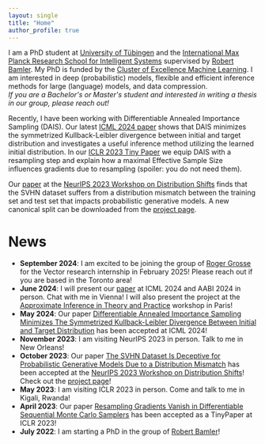 ```yaml
---
layout: single
title: "Home"
author_profile: true
---
```


I am a PhD student at [University of Tübingen](https://uni-tuebingen.de/en) and the [International Max Planck Research School for Intelligent Systems](https://imprs.is.mpg.de) supervised by [Robert Bamler](https://robamler.github.io). 
My PhD is funded by the [Cluster of Excellence Machine Learning](https://uni-tuebingen.de/en/research/core-research/cluster-of-excellence-machine-learning/home/).
I am interested in deep (probabilistic) models, flexible and efficient inference methods for large (language) models, and data compression.
<br/>
*If you are a Bachelor's or Master's student and interested in writing a thesis in our group, please reach out!*

Recently, I have been working with Differentiable Annealed Importance Sampling (DAIS). Our latest [ICML 2024 paper](https://arxiv.org/abs/2405.14840) shows that DAIS minimizes the symmetrized Kullback-Leibler divergence between initial and target distribution and investigates a useful inference method utilizing the learned initial distribution.
In our [ICLR 2023 Tiny Paper](https://arxiv.org/abs/2304.14390) we equip DAIS with a resampling step and explain how a maximal Effective Sample Size influences gradients due to resampling (spoiler: you do not need them).

Our [paper](https://arxiv.org/abs/2312.02168) at the [NeurIPS 2023 Workshop on Distribution Shifts](https://sites.google.com/view/distshift2023) finds that the SVHN dataset suffers from a distribution mismatch between the training set and test set that impacts probabilistic generative models. A new canonical split can be downloaded from the [project page](/svhn-remix).

 
# News

- **September 2024**: I am excited to be joining the group of [Roger Grosse](http://www.cs.toronto.edu/~rgrosse/) for the Vector research internship in February 2025! Please reach out if you are based in the Toronto area!
- **June 2024**: I will present our [paper](https://arxiv.org/abs/2405.14840) at ICML 2024 and AABI 2024 in person. Chat with me in Vienna! I will also present the project at the [Approximate Inference in Theory and Practice](https://sites.google.com/essec.edu/approximate-inference-conf/) workshop in Paris!
- **May 2024**: Our paper [Differentiable Annealed Importance Sampling Minimizes The Symmetrized Kullback-Leibler Divergence Between Initial and Target Distribution](https://arxiv.org/abs/2405.14840) has been accepted at ICML 2024!
- **November 2023**: I am visiting NeurIPS 2023 in person. Talk to me in New Orleans!
- **October 2023**: Our paper [The SVHN Dataset Is Deceptive for Probabilistic Generative Models Due to a Distribution Mismatch](https://arxiv.org/abs/2312.02168) has been accepted at the [NeurIPS 2023 Workshop on Distribution Shifts](https://sites.google.com/view/distshift2023)! Check out the [project page](./svhn-remix)!
- **May 2023**: I am visiting ICLR 2023 in person. Come and talk to me in Kigali, Rwanda!
- **April 2023**: Our paper [Resampling Gradients Vanish in Differentiable Sequential Monte Carlo Samplers](https://arxiv.org/abs/2304.14390) has been accepted as a TinyPaper at ICLR 2023!
- **July 2022**: I am starting a PhD in the group of [Robert Bamler](https://robamler.github.io)!